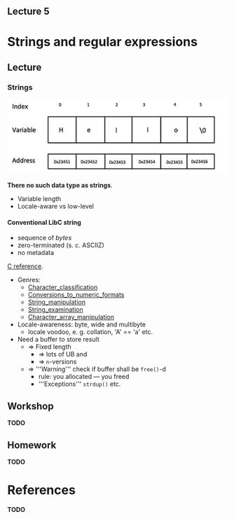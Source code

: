 Lecture 5
---

# Strings and regular expressions

## Lecture

<!---
Slides ([PDF](CA_Lecture_01.pdf), [PPTX](CA_Lecture_01.pptx)).

Outline:
-->

### Strings

![String](string_representation.jpg)

__There no such data type as strings__.

* Variable length
* Locale-aware vs low-level

#### Conventional LibC string

* sequence of _bytes_
* zero-terminated (s. c. ASCIIZ)
* no metadata

[C reference](https://en.cppreference.com/w/c/string/byte).
* Genres:
  * [Character_classification](https://en.cppreference.com/w/c/string/byte#Character_classification)
  * [Conversions_to_numeric_formats](https://en.cppreference.com/w/c/string/byte#Conversions_to_numeric_formats)
  * [String_manipulation](https://en.cppreference.com/w/c/string/byte#String_manipulation)
  * [String_examination](https://en.cppreference.com/w/c/string/byte#String_examination)
  * [Character_array_manipulation](https://en.cppreference.com/w/c/string/byte#Character_array_manipulation)
* Locale-awareness: byte, wide and multibyte
  * locale voodoo, e. g. collation, 'A' == 'a' etc.
* Need a buffer to store result
  * ⇒ Fixed length
    * ⇒ lots of UB and
    * ⇒ `n`-versions
  * ⇒ '''Warning''' check if buffer shall be `free()`-d
    * rule: you allocated — you freed
    * '''Exceptions''' `strdup()` etc.

## Workshop

__TODO__

## Homework

__TODO__

# References

__TODO__
